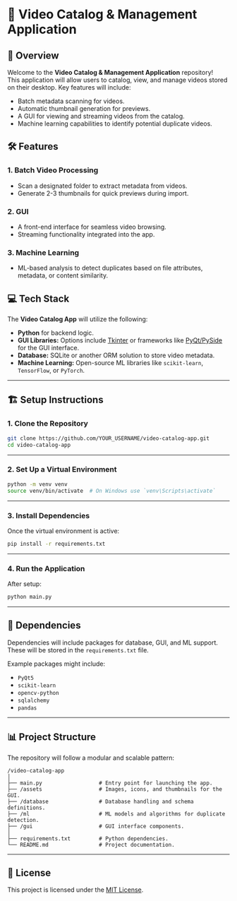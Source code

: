 
# 🎥 Video Catalog & Management Application

## 🚀 Overview
Welcome to the **Video Catalog & Management Application** repository!  
This application will allow users to catalog, view, and manage videos stored on their desktop. Key features will include:

- Batch metadata scanning for videos.
- Automatic thumbnail generation for previews.
- A GUI for viewing and streaming videos from the catalog.
- Machine learning capabilities to identify potential duplicate videos.

## 🛠️ Features
### 1. Batch Video Processing
- Scan a designated folder to extract metadata from videos.
- Generate 2-3 thumbnails for quick previews during import.

### 2. GUI
- A front-end interface for seamless video browsing.
- Streaming functionality integrated into the app.

### 3. Machine Learning
- ML-based analysis to detect duplicates based on file attributes, metadata, or content similarity.

## 💻 Tech Stack
The **Video Catalog App** will utilize the following:

- **Python** for backend logic.
- **GUI Libraries:** Options include [Tkinter](https://wiki.python.org/moin/TkInter) or frameworks like [PyQt/PySide](https://riverbankcomputing.com/software/pyqt/intro) for the GUI interface.
- **Database:** SQLite or another ORM solution to store video metadata.
- **Machine Learning:** Open-source ML libraries like `scikit-learn`, `TensorFlow`, or `PyTorch`.

---

## 🏗️ Setup Instructions

### 1. Clone the Repository
```bash
git clone https://github.com/YOUR_USERNAME/video-catalog-app.git
cd video-catalog-app
```

---

### 2. Set Up a Virtual Environment
```bash
python -m venv venv
source venv/bin/activate  # On Windows use `venv\Scripts\activate`
```

---

### 3. Install Dependencies
Once the virtual environment is active:
```bash
pip install -r requirements.txt
```

---

### 4. Run the Application
After setup:
```bash
python main.py
```

---

## 📝 Dependencies
Dependencies will include packages for database, GUI, and ML support. These will be stored in the `requirements.txt` file.

Example packages might include:
- `PyQt5`
- `scikit-learn`
- `opencv-python`
- `sqlalchemy`
- `pandas`

---

## 📊 Project Structure
The repository will follow a modular and scalable pattern:

```
/video-catalog-app
│
├── main.py                  # Entry point for launching the app.
├── /assets                  # Images, icons, and thumbnails for the GUI.
├── /database                # Database handling and schema definitions.
├── /ml                      # ML models and algorithms for duplicate detection.
├── /gui                     # GUI interface components.
│
├── requirements.txt         # Python dependencies.
└── README.md                # Project documentation.
```

---

## 📄 License
This project is licensed under the [MIT License](LICENSE).

